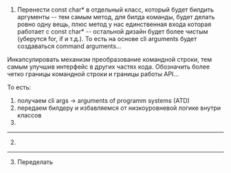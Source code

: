 #

1) Перенести const char* в отдельный класс, который будет билдить аргументы -- тем самым метод, для билда команды, будет делать ровно одну вещь, плюс метод у нас единственная входа
которая работает с const char* -- остальной дизайн будет более чистым (уберутся for, if и т.д.). То есть на основе cli arguments будет создаваться command arguments...

Инкапсулировать механизм преобразование командной строки, тем самым улучшив интерфейс в других частях кода. Обозначить более четко границы командной строки
и границы работы API...

То есть:
  1) получаем cli args -> arguments of programm systems (ATD)
  2) передаем билдеру и избавляемся от низкоуровневой логике внутри классов
  3) 


------------------------------
2) 




------------------------------
3) Переделать 
